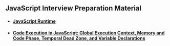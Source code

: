 ## JavaScript Interview Preparation Material

- #### [JavaScript Runtime](/javascript/notes/1.md)
- #### [Code Execution in JavaScript: Global Execution Context, Memory and Code Phase, Temporal Dead Zone, and Variable Declarations](/javascript/notes/2.md)